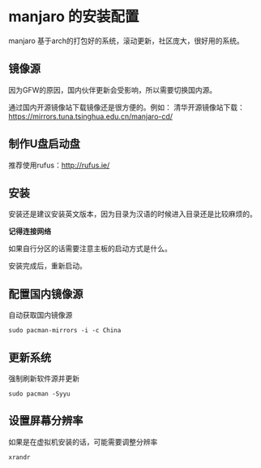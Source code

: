 # manjaro 的安装配置

manjaro 基于arch的打包好的系统，滚动更新，社区庞大，很好用的系统。

## 镜像源

因为GFW的原因，国内伙伴更新会受影响，所以需要切换国内源。

通过国内开源镜像站下载镜像还是很方便的。例如：
清华开源镜像站下载：https://mirrors.tuna.tsinghua.edu.cn/manjaro-cd/

## 制作U盘启动盘

推荐使用rufus：http://rufus.ie/

## 安装

安装还是建议安装英文版本，因为目录为汉语的时候进入目录还是比较麻烦的。

**记得连接网络**

如果自行分区的话需要注意主板的启动方式是什么。

安装完成后，重新启动。

## 配置国内镜像源

自动获取国内镜像源

`sudo pacman-mirrors -i -c China`

## 更新系统

强制刷新软件源并更新

`sudo pacman -Syyu`

## 设置屏幕分辨率
如果是在虚拟机安装的话，可能需要调整分辨率

`xrandr`








































